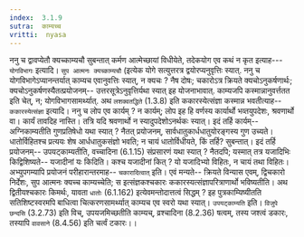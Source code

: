 ```yaml
---
index:  3.1.9
sutra:  काम्यच्च
vritti:  nyasa
---
```


ननु च द्वावप्येतौ क्यच्काम्यचौ सुबन्तात् कर्मण आत्मेच्छायां विधीयेते, तदेकयोग एव कथं न कृत इत्याह--- `योगविभागः` इत्यादि। `सुप आत्मनः क्यच्काम्यचौ` (इत्येक योगे सत्युत्तरत्र द्वयोरप्यनुवृत्तिः स्यात्. ननु च योगविभागेऽप्यानन्तर्यात् काम्यच एवानुवत्तिः स्यात्, न क्यचः ? नैष दोषः; चकारोऽत्र क्रियते क्यचोऽनुकर्षणार्थः; क्यचोऽनुकर्षणस्यैतत्प्रयोजनम्-- उत्तरसूत्रेऽनुवृत्तिर्यथा स्यात् इह योजनाभावात्. काम्यजपि कस्मान्नानुवर्त्ततत इति चेत्, न; योगविभागसामर्थ्यात्. अथ `लशक्वतद्धिते` (1.3.8) इति ककारस्येत्संज्ञा कस्मान्न भवतीत्याह-- `ककारस्येत्संज्ञा` इत्यादि। ननु च लोप एव कार्यम् ? न कार्यम्; लोप इह हि वर्णस्य कार्यार्थो भव्तयुपदेशः, श्रवणार्थो वा। कार्यं तावदिह नास्ति। तत्रि यदि श्रवणार्थो न स्यादुपदेशोऽनर्थकः स्यात्। इदं तर्हि कार्यम्-- अग्निकाम्यतीति गुणप्रतिषेधो यथा स्यात् ? नैतत् प्रयोजनम्, सार्वधातुकार्धधातुयोरङ्गस्य गुण उच्यते। धातोर्विहितश्च प्रत्ययः शेष आर्धधातुकसंज्ञो भवति; न चायं धातोर्विधीयते, किं तर्हि? सुबन्तात्। इदं तर्हि प्रयोजनम्-- उपयट्काम्यतीति, वच्चादिना (6.1.15) संप्रसारणं यथा स्यात् ? नैतदपि; यस्मात् तत्र यजादिभिः किद्विशिष्यते-- यजादीनां यः किदिति। कश्च यजादीनां कित् ? यो यजादिभ्यो विहितः, न चायं तथा विहितः। अभ्युपगम्यापि प्रयोजनं परीहारान्तरमाह-- `चकारादित्वात्` इति। एवं मन्यते-- क्रियते विन्यास एवम्, द्विचकारो निर्देशः, सुप आत्मनः क्यच्च काम्यच्चेति; स इत्संज्ञकश्चकारः ककारस्यत्संज्ञापरित्राणार्थो भविष्यतीति। अथ द्वितीयश्चकारः किमर्थः, यावता `धातोः` (6.1.162) इत्येवमन्तोदात्तत्वं सिद्धम् ? इह पुत्रकाम्यिष्यीतति सतिशिष्टस्वरमपि बाधित्वा चित्करणसामर्थ्यात् काम्यच एव स्वरो यथा स्यात्। `उपयट्काम्यति` इति। `विजुपे छन्दसि` (3.2.73) इति विच्, उपयजमिच्छतीति काम्यच्, व्रश्चादिना (8.2.36) षत्वम्, तस्य जश्त्वं डकारः, तस्यापि `वावसाने` (8.4.56) इति चर्त्वं टकारः।।

